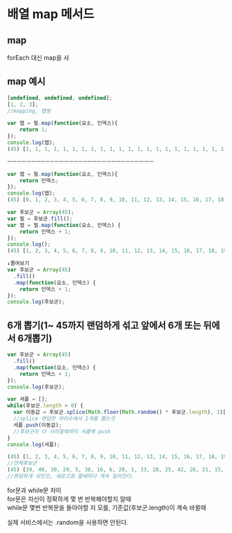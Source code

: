 # 배열 map 메서드

## map

forEach 대신 map을 사

## map 예시

```javascript
[undefined, undefined, undefined];
[1, 2, 3];
//mapping, 맵핑
```

```javascript
var 맵 = 필.map(function(요소, 인덱스){
    return 1;
});
console.log(맵);
(45) [1, 1, 1, 1, 1, 1, 1, 1, 1, 1, 1, 1, 1, 1, 1, 1, 1, 1, 1, 1, 1, 1, 1, 1, 1, 1, 1, 1, 1, 1, 1, 1, 1, 1, 1, 1, 1, 1, 1, 1, 1, 1, 1, 1, 1]

ㅡㅡㅡㅡㅡㅡㅡㅡㅡㅡㅡㅡㅡㅡㅡㅡㅡㅡㅡㅡㅡㅡㅡㅡㅡㅡㅡㅡㅡㅡㅡ

var 맵 = 필.map(function(요소, 인덱스){
    return 인덱스;
});
console.log(맵);
(45) [0, 1, 2, 3, 4, 5, 6, 7, 8, 9, 10, 11, 12, 13, 14, 15, 16, 17, 18, 19, 20, 21, 22, 23, 24, 25, 26, 27, 28, 29, 30, 31, 32, 33, 34, 35, 36, 37, 38, 39, 40, 41, 42, 43, 44]
```

```javascript
var 후보군 = Array(45);
var 필 = 후보군.fill();
var 맵 = 필.map(function(요소, 인덱스) {
    return 인덱스 + 1;
});
console.log();
(45) [1, 2, 3, 4, 5, 6, 7, 8, 9, 10, 11, 12, 13, 14, 15, 16, 17, 18, 19, 20, 21, 22, 23, 24, 25, 26, 27, 28, 29, 30, 31, 32, 33, 34, 35, 36, 37, 38, 39, 40, 41, 42, 43, 44, 45]

↓줄여보기
var 후보군 = Array(45)
  .fill()
  .map(function(요소, 인덱스) {
    return 인덱스 + 1;
});
console.log(후보군);
```

## 6개 뽑기\(1~ 45까지 랜덤하게 섞고 앞에서 6개 또는 뒤에서 6개뽑기\)

```javascript
var 후보군 = Array(45)
  .fill()
  .map(function(요소, 인덱스) {
    return 인덱스 + 1;
});
console.log(후보군);

var 셔플 = [];
while(후보군.length > 0) {
  var 이동값 = 후보군.splice(Math.floor(Math.random() * 후보군.length), 1)[0];
  //splice 랜덤한 자리수에서 1개를 뽑는것
  셔플.push(이동값);
  //후보군이 다 사라질때까지 셔플에 push
}
console.log(셔플);

(45) [1, 2, 3, 4, 5, 6, 7, 8, 9, 10, 11, 12, 13, 14, 15, 16, 17, 18, 19, 20, 21, 22, 23, 24, 25, 26, 27, 28, 29, 30, 31, 32, 33, 34, 35, 36, 37, 38, 39, 40, 41, 42, 43, 44, 45]
//전체후보군
(45) [39, 40, 30, 29, 5, 38, 16, 6, 20, 1, 33, 28, 25, 42, 26, 21, 15, 34, 22, 31, 23, 41, 8, 36, 18, 7, 12, 17, 4, 32, 37, 43, 10, 11, 19, 24, 27, 45, 13, 35, 14, 2, 44, 9, 3]
//랜덤하게 섞인것, 새로고침 할때마다 계속 달라진다. 
```

for문과 while문 차이  
for문은 자신이 정확하게 몇 번 반복해야할지 알때  
while문 몇번 반복문을 돌아야할 지 모를, 기준값\(후보군.length\)이 계속 바뀔때

실제 서비스에서는 .random을 사용하면 안된다.

